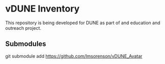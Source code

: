 # vDUNE Inventory
This repository is being developed for DUNE as part of and education and outreach project.

## Submodules
git submodule add https://github.com/lmsorenson/vDUNE_Avatar
